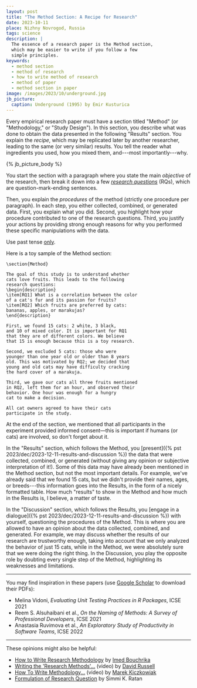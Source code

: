 ```yaml
---
layout: post
title: "The Method Section: A Recipe for Research"
date: 2023-10-11
place: Nizhny Novrogod, Russia
tags: science
description: |
  The essence of a research paper is the Method section,
  which may be easier to write if you follow a few
  simple principles.
keywords:
  - method section
  - method of research
  - how to write method of research
  - method of paper
  - method section in paper
image: /images/2023/10/underground.jpg
jb_picture:
  caption: Underground (1995) by Emir Kusturica
---
```


Every empirical research paper must have a section titled "Method" (or "Methodology," or "Study Design"). In this section, you describe what was done to obtain the data presented in the following "Results" section. You explain the _recipe_, which may be replicated later by another researcher, leading to the same (or very similar) results. You
tell the reader what ingredients you used, how you mixed them, and---most
importantly---why.

<!--more-->

{% jb_picture_body %}

You start the section with a paragraph where you state the main _objective_ of the
research, then break it down into a few
[_research questions_](https://en.wikipedia.org/wiki/Research_question) (RQs),
which are question-mark-ending sentences.

Then, you explain the _procedures_ of the method (strictly one procedure per paragraph).
In each step, you either collected, combined, or generated data. First, you explain what
you did. Second, you highlight how your procedure contributed to one of the
research questions. Third, you justify your actions by providing strong enough
reasons for why you performed these specific manipulations with the data.

Use past tense
[only](https://www.scribbr.com/frequently-asked-questions/tense-methods-section/).

Here is a toy sample of the Method section:

```
\section{Method}

The goal of this study is to understand whether
cats love fruits. This leads to the following
research questions:
\begin{description}
\item[RQ1] What is a correlation between the color
of a cat's fur and its passion for fruits?
\item[RQ2] Which fruits are preferred by cats:
bananas, apples, or marakujas?
\end{description}

First, we found 15 cats: 2 white, 3 black,
and 10 of mixed color. It is important for RQ1
that they are of different colors. We believe
that 15 is enough because this is a toy research.

Second, we excluded 5 cats: those who were
younger than one year old or older than 8 years
old. This was motivated by RQ2; we decided that
young and old cats may have difficulty cracking
the hard cover of a marakuja.

Third, we gave our cats all three fruits mentioned
in RQ2, left them for an hour, and observed their
behavior. One hour was enough for a hungry
cat to make a decision.

All cat owners agreed to have their cats
participate in the study.
```

At the end of the section, we mentioned that all participants in the experiment
provided informed consent—this is important if humans (or cats) are involved,
so don't forget about it.

In the "Results" section, which follows the Method, you
[present]({% pst 2023/dec/2023-12-11-results-and-discussion %}) the data that
were collected, combined, or generated (without giving any opinion or
subjective interpretation of it!). Some of this data may have already been
mentioned in the Method section, but not the most important details. For
example, we've already said that we found 15 cats, but we didn't provide their
names, ages, or breeds---this information goes into the Results, in the form of
a nicely formatted table. How much "results" to show in the Method and how much
in the Results is, I believe, a matter of taste.

In the "Discussion" section, which follows the Results, you
[engage in a dialogue]({% pst 2023/dec/2023-12-11-results-and-discussion %})
with yourself, questioning the procedures of the Method. This is where
you are allowed to have an opinion about the data collected, combined, and
generated. For example, we may discuss whether the results of our research
are trustworthy enough, taking into account that we only analyzed the behavior
of just 15 cats, while in the Method, we were absolutely sure that we were doing
the right thing. In the Discussion, you play the opposite role by doubting
every single step of the Method, highlighting its weaknesses and limitations.

<hr/>

You may find inspiration in these papers
(use [Google Scholar](https://scholar.google.com/) to download their PDFs):

  * Melina Vidoni, _Evaluating Unit Testing Practices in R Packages_, ICSE 2021
  * Reem S. Alsuhaibani et al., _On the Naming of Methods: A Survey of Professional Developers_, ICSE 2021
  * Anastasia Ruvimova et al., _An Exploratory Study of Productivity in Software Teams_, ICSE 2022

<hr/>

These opinions might also be helpful:

  * [How to Write Research Methodology](https://research.com/research/how-to-write-research-methodology)
    by [Imed Bouchrika](https://scholar.google.com/citations?user=kudrpNsAAAAJ)
  * [Writing the 'Research Methods'...](https://www.youtube.com/watch?v=SxKd66g7M1s) (video)
    by [David Russell](https://soc.appstate.edu/faculty-staff/david-russell-phd)
  * [How To Write Methodology...](https://www.youtube.com/watch?v=jWPul_eifeU) (video)
    by [Marek Kiczkowiak](https://scholar.google.com/citations?user=MR45-AwAAAAJ)
  * [Formulation of Research Question](https://www.ncbi.nlm.nih.gov/pmc/articles/PMC6322175/)
    by Simmi K. Ratan

